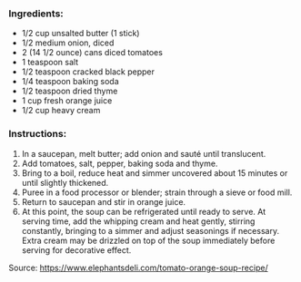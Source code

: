 ### Ingredients:
- 1/2 cup unsalted butter (1 stick)
- 1/2 medium onion, diced
- 2 (14 1/2 ounce) cans diced tomatoes
- 1 teaspoon salt
- 1/2 teaspoon cracked black pepper
- 1/4 teaspoon baking soda
- 1/2 teaspoon dried thyme
- 1 cup fresh orange juice
- 1/2 cup heavy cream

### Instructions:
1. In a saucepan, melt butter; add onion and sauté until translucent.
2. Add tomatoes, salt, pepper, baking soda and thyme.
3. Bring to a boil, reduce heat and simmer uncovered about 15 minutes or until slightly thickened.
4. Puree in a food processor or blender; strain through a sieve or food mill.
5. Return to saucepan and stir in orange juice.
6. At this point, the soup can be refrigerated until ready to serve. At serving time, add the whipping cream and heat gently, stirring constantly, bringing to a simmer and adjust seasonings if necessary. Extra cream may be drizzled on top of the soup immediately before serving for decorative effect.

Source: https://www.elephantsdeli.com/tomato-orange-soup-recipe/